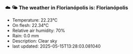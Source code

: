 ### ☁️ 🌤️  The weather in Florianópolis is: Florianópolis

- Temperature: 22.23°C
- On flesh: 22.34°C
- Relative air humidity: 70%
- Rain: 0.0 mm
- Description: Clear sky
- last updated: 2025-05-15T13:28:03.081040
